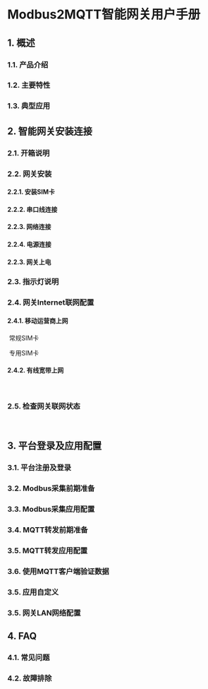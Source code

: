 # Modbus2MQTT智能网关用户手册



## 1. 概述





### 1.1. 产品介绍





### 1.2. 主要特性





### 1.3. 典型应用







## 2. 智能网关安装连接



### 2.1. 开箱说明



### 2.2. 网关安装

#### 		2.2.1. 安装SIM卡

#### 		2.2.2. 串口线连接

#### 		2.2.3. 网络连接

#### 		2.2.4. 电源连接

#### 		2.2.3. 网关上电



### 2.3. 指示灯说明



### 2.4. 网关Internet联网配置

#### 		2.4.1. 移动运营商上网

​						常规SIM卡

​						专用SIM卡

#### 		2.4.2. 有线宽带上网

​						



### 2.5. 检查网关联网状态

​			



## 3. 平台登录及应用配置





### 3.1. 平台注册及登录





### 3.2. Modbus采集前期准备





### 3.3. Modbus采集应用配置





### 3.4. MQTT转发前期准备





### 3.5. MQTT转发应用配置





### 3.6. 使用MQTT客户端验证数据





### 3.5. 应用自定义



### 3.5. 网关LAN网络配置



## 4. FAQ

### 4.1. 常见问题





### 4.2. 故障排除

